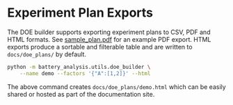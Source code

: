 # Experiment Plan Exports

The DOE builder supports exporting experiment plans to CSV, PDF and HTML formats. See [sample_plan.pdf](sample_plan.pdf) for an example PDF export. HTML exports produce a sortable and filterable table and are written to `docs/doe_plans/` by default.

```bash
python -m battery_analysis.utils.doe_builder \
    --name demo --factors '{"A":[1,2]}' --html
```

The above command creates `docs/doe_plans/demo.html` which can be easily shared or hosted as part of the documentation site.
